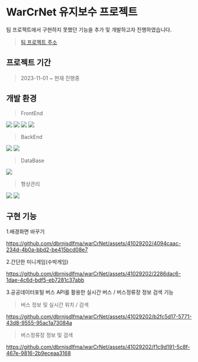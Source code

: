 <h1 aligh="center">WarCrNet 유지보수 프로젝트</h1>

팀 프로젝트에서 구현하지 못했던 기능을 추가 및 개발하고자 진행하였습니다.

> [팀 프로젝트 주소](https://github.com/wilderness40/react-project)


## 프로젝트 기간

> 2023-11-01 ~ 현재 진행중

## 개발 환경

> FrontEnd

<img src="https://img.shields.io/badge/html5-E34F26?style=for-the-badge&logo=html5&logoColor=white"> <img src="https://img.shields.io/badge/css-1572B6?style=for-the-badge&logo=css3&logoColor=white"> <img src="https://img.shields.io/badge/javascript-F7DF1E?style=for-the-badge&logo=javascript&logoColor=black"> <img src="https://img.shields.io/badge/react-61DAFB?style=for-the-badge&logo=react&logoColor=black">

> BackEnd

<img src="https://img.shields.io/badge/node.js-339933?style=for-the-badge&logo=Node.js&logoColor=white"> <img src="https://img.shields.io/badge/express-000000?style=for-the-badge&logo=express&logoColor=white">
 
> DataBase

<img src="https://img.shields.io/badge/mongoDB-47A248?style=for-the-badge&logo=MongoDB&logoColor=white">

> 형상관리

<img src="https://img.shields.io/badge/git-F05032?style=for-the-badge&logo=git&logoColor=white"> <img src="https://img.shields.io/badge/github-181717?style=for-the-badge&logo=github&logoColor=white">

## 구현 기능

1.배경화면 바꾸기


https://github.com/dbrnjsdlfma/warCrNet/assets/41029202/4094caac-234d-4b0a-bbd2-be415bcd08e7


2.간단한 미니게임(수박게임)


https://github.com/dbrnjsdlfma/warCrNet/assets/41029202/2286dac6-1dae-4c6d-bdf5-eb7281c37abb


3.공공데이터포털 버스 API를 활용한 실시간 버스 / 버스정류장 정보 검색 기능
> 버스 정보 및 실시간 위치 / 검색

https://github.com/dbrnjsdlfma/warCrNet/assets/41029202/b2fc5d17-5771-43d8-9555-95ac1a73084a


> 버스정류장 정보 및 검색


https://github.com/dbrnjsdlfma/warCrNet/assets/41029202/f1c9d191-5c8f-467e-9816-2b9eceaa3168









